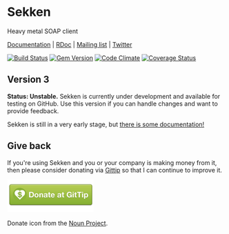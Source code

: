 # Sekken

Heavy metal SOAP client

[Documentation](http://savonrb.com) | [RDoc](http://rubydoc.info/gems/savon) |
[Mailing list](https://groups.google.com/forum/#!forum/savonrb) | [Twitter](http://twitter.com/savonrb)

[![Build Status](https://secure.travis-ci.org/savonrb/sekken.png?branch=master)](http://travis-ci.org/savonrb/sekken)
[![Gem Version](https://badge.fury.io/rb/sekken.png)](http://badge.fury.io/rb/sekken)
[![Code Climate](https://codeclimate.com/github/savonrb/sekken.png)](https://codeclimate.com/github/savonrb/sekken)
[![Coverage Status](https://coveralls.io/repos/savonrb/sekken/badge.png?branch=master)](https://coveralls.io/r/savonrb/sekken)


## Version 3

**Status: Unstable.** Sekken is currently under development and available for testing on GitHub.
Use this version if you can handle changes and want to provide feedback.

Sekken is still in a very early stage, but [there is some documentation!](http://savonrb.com/version3/)

## Give back

If you're using Sekken and you or your company is making money from it, then please consider
donating via [Gittip](https://www.gittip.com/tjarratt/) so that I can continue to improve it.

[![donate](donate.png)](https://www.gittip.com/tjarratt/)

Donate icon from the [Noun Project](http://thenounproject.com/noun/donate/#icon-No285).
